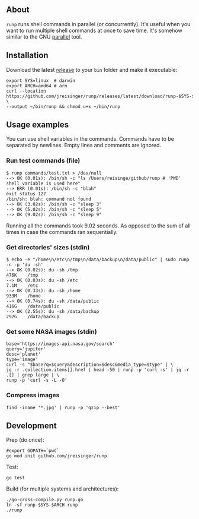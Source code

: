 ## About

`runp` runs shell commands in parallel (or concurrently). It's useful when you want to run multiple shell commands at once to save time. It's somehow similar to the GNU [parallel](https://www.gnu.org/software/parallel/) tool.

## Installation

Download the latest [release](https://github.com/jreisinger/runp/releases) to your `bin` folder and make it executable:

```
export SYS=linux  # darwin
export ARCH=amd64 # arm
curl --location https://github.com/jreisinger/runp/releases/latest/download/runp-$SYS-$ARCH \
--output ~/bin/runp && chmod u+x ~/bin/runp
```

## Usage examples

You can use shell variables in the commands. Commands have to be separated by newlines. Empty lines and comments are ignored.

### Run test commands (file)

```
$ runp commands/test.txt > /dev/null
--> OK (0.01s): /bin/sh -c "ls /Users/reisinge/github/runp # 'PWD' shell variable is used here"
--> ERR (0.01s): /bin/sh -c "blah"
exit status 127
/bin/sh: blah: command not found
--> OK (3.02s): /bin/sh -c "sleep 3"
--> OK (5.02s): /bin/sh -c "sleep 5"
--> OK (9.02s): /bin/sh -c "sleep 9"
```

Running all the commands took 9.02 seconds. As opposed to the sum of all times in case the commands ran sequentially.

### Get directories' sizes (stdin)

```
$ echo -e "/home\n/etc\n/tmp\n/data/backup\n/data/public" | sudo runp -n -p 'du -sh'
--> OK (0.02s): du -sh /tmp
476K	/tmp
--> OK (0.03s): du -sh /etc
7.1M	/etc
--> OK (0.33s): du -sh /home
933M	/home
--> OK (0.74s): du -sh /data/public
416G	/data/public
--> OK (2.55s): du -sh /data/backup
292G	/data/backup
```

### Get some NASA images (stdin)

```
base='https://images-api.nasa.gov/search'
query='jupiter'
desc='planet'
type='image'
curl -s "$base?q=$query&description=$desc&media_type=$type" | \
jq -r .collection.items[].href | head -50 | runp -p 'curl -s' | jq -r .[] | grep large | \
runp -p 'curl -s -L -O'
```

### Compress images

```
find -iname '*.jpg' | runp -p 'gzip --best'
```

## Development

Prep (do once):

```
#export GOPATH=`pwd`
go mod init github.com/jreisinger/runp
```

Test:

```
go test
```

Build (for multiple systems and architectures):

```
./go-cross-compile.py runp.go
ln -sf runp-$SYS-$ARCH runp
./runp
```
